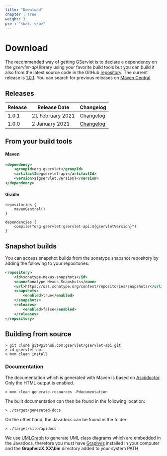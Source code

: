 ```yaml
---
title: "Download"
chapter : true
weight: 3
pre : "<b>3. </b>"
---
```


# Download

The recommended way of getting GServlet is to declare a dependency on the _gservlet-api_ library using your favorite build tools but you can build it also from the latest source code in the GitHub [repository](https://github.com/GServlet/gservlet-api). The current release is [1.0.1](https://mvnrepository.com/artifact/org.gservlet/gservlet-api/1.0.1). You can search for previous releases on [Maven Central](https://mvnrepository.com/artifact/org.gservlet/gservlet-api).

## Releases

| Release     | Release Date      | Changelog                       |
| ----------- | ----------------- | -------------------------------
| 1.0.1       | 21 February 2021  | [Changelog](/changelogs/1.0.1)  |
| 1.0.0       | 2 January 2021    | [Changelog](/changelogs/1.0.0)  |

## From your build tools

#### Maven

```xml
<dependency>
	<groupId>org.gservlet</groupId>
	<artifactId>gservlet-api</artifactId>
	<version>${gservlet.version}</version>
</dependency>
```

#### Gradle

```
repositories {
    mavenCentral()
}

dependencies {
    compile("org.gservlet:gservlet-api:${gservletVersion}")
}

```

## Snapshot builds

You can access snapshot builds from the sonatype snapshot repository by adding the following to your repositories:
```xml
<repository>
	<id>sonatype-nexus-snapshots</id>
	<name>Sonatype Nexus Snapshots</name>
	<url>https://oss.sonatype.org/content/repositories/snapshots/</url>
	<snapshots>
		<enabled>true</enabled>
	</snapshots>
	<releases>
		<enabled>false</enabled>
	</releases>
</repository>
```

## Building from source

    > git clone git@github.com:gservlet/gservlet-api.git
    > cd gservlet-api
    > mvn clean install


### Documentation

The documentation which is generated with Maven is based on [Asciidoctor](http://asciidoctor.org/). Only the HTML output is enabled.

    > mvn clean generate-resources -Pdocumentation

The built documentation can then be found in the following location:
  
    > ./target/generated-docs
    
On the other hand, the Javadocs can be found in the folder:

    > ./target/site/apidocs    

We use [UMLGraph](https://www.spinellis.gr/umlgraph/index.html) to generate UML class diagrams which are embedded in the Javadocs, therefore you must have [Graphviz](https://www.graphviz.org/) installed in your computer and the **GraphvizX.XX\bin** directory added to your system PATH.
